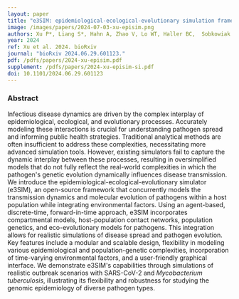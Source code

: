 ```yaml
---
layout: paper
title: "e3SIM: epidemiological-ecological-evolutionary simulation framework for genomic epidemiology"
image: /images/papers/2024-07-03-xu-episim.png
authors: Xu P*, Liang S*, Hahn A, Zhao V, Lo WT, Haller BC,  Sobkowiak B, Chitwood MH, Colijn C, Cohen T, Rhee KY, Messer PW, Wells MT, Clark AG**, <ins>Kim J</ins>**
year: 2024
ref: Xu et al. 2024. bioRxiv 
journal: "bioRxiv 2024.06.29.601123."
pdf: /pdfs/papers/2024-xu-episim.pdf
supplement: /pdfs/papers/2024-xu-episim-si.pdf
doi: 10.1101/2024.06.29.601123
---
```


### Abstract
Infectious disease dynamics are driven by the complex interplay of epidemiological, ecological, and evolutionary processes. Accurately modeling these interactions is crucial for understanding pathogen spread and informing public health strategies. Traditional analytical methods are often insufficient to address these complexities, necessitating more advanced simulation tools. However, existing simulators fail to capture the dynamic interplay between these processes, resulting in oversimplified models that do not fully reflect the real-world complexities in which the pathogen's genetic evolution dynamically influences disease transmission. We introduce the epidemiological-ecological-evolutionary simulator (e3SIM), an open-source framework that concurrently models the transmission dynamics and molecular evolution of pathogens within a host population while integrating environmental factors. Using an agent-based, discrete-time, forward-in-time approach, e3SIM incorporates compartmental models, host-population contact networks, population genetics, and eco-evolutionary models for pathogens. This integration allows for realistic simulations of disease spread and pathogen evolution. Key features include a modular and scalable design, flexibility in modeling various epidemiological and population-genetic complexities, incorporation of time-varying environmental factors, and a user-friendly graphical interface. We demonstrate e3SIM's capabilities through simulations of realistic outbreak scenarios with SARS-CoV-2 and *Mycobacterium tuberculosis*, illustrating its flexibility and robustness for studying the genomic epidemiology of diverse pathogen types.
